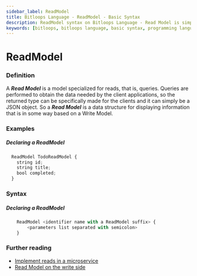 ```yaml
---
sidebar_label: ReadModel
title: Bitloops Language - ReadModel - Basic Syntax 
description: ReadModel syntax on Bitloops Language - Read Model is simply a model that is built specifically for queries and reading the data. This improves performance and reduces communication costs.  
keywords: [bitloops, bitloops language, basic syntax, programming language, variables, types, objects, data types, classes, interfaces, modules, functions, loops, services]
---
```


# ReadModel

### Definition

A **_Read Model_** is a model specialized for reads, that is, queries. Queries are performed to obtain the data needed by the client applications, so the returned type can be specifically made for the clients and it can simply be a JSON object. So a **_Read Model_** is a data structure for displaying information that is in some way based on a Write Model.

### Examples

##### Declaring a ReadModel

```typescript
  ReadModel TodoReadModel {
    string id;
    string title;
    bool completed;
  }
```

### Syntax

##### Declaring a ReadModel

```typescript
    ReadModel <identifier name with a ReadModel suffix> {
        <parameters list separated with semicolon>
    }
```

### Further reading

- [Implement reads in a microservice](https://learn.microsoft.com/en-us/dotnet/architecture/microservices/microservice-ddd-cqrs-patterns/cqrs-microservice-reads)
- [Read Model on the write side](https://dev.to/alexlawrence/read-model-on-the-write-side-107d)
